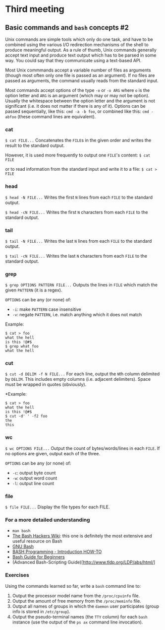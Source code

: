 # Third meeting

## Basic commands and `bash` concepts #2

Unix commands are simple tools which only do one task, and have to be combined
using the various I/O redirection mechanisms of the shell to produce meaningful
output.
As a rule of thumb, Unix commands generally accept text input and produce text
output which has to be parsed in some way.  You could say that they communicate
using a text-based API.

Most Unix commmands accept a variable number of files as arguments
(though most often only one file is passed as an argument).
If no files are passed as arguments, the command usually reads from the
standard input.

Most commands accept options of the type `-o` or `-o ARG` where `o` is the
option letter and `ARG` is an argument (which may or may not be option).
Usually the whitespace between the option letter and the argument is not
significant (i.e. it does not matter if there is any of it).
Options can be passed sequentially, like this: `cmd -a -b foo`, or combined
like this: `cmd -abfoo` (these command lines are equivalent).

### cat

`$ cat FILE...`
Concatenates the `FILE`s in the given order and writes the result to the
standard output.

However, it is used more frequently to output one `FILE`'s content:
`$ cat FILE`

or to read information from the standard input and write it to a file:
`$ cat > FILE`

### head

`$ head -N FILE...`
Writes the first `N` lines from each `FILE` to the standard output.

`$ head -cN FILE...`
Writes the first `N` characters from each `FILE` to the standard output.

### tail

`$ tail -N FILE...`
Writes the last `N` lines from each `FILE` to the standard output.

`$ tail -cN FILE...`
Writes the last `N` characters from each `FILE` to the standard output.

### grep
`$ grep OPTIONS PATTERN FILE...`
Outputs the lines in `FILE` which match the given `PATTERN` (it is a regex).

`OPTIONS` can be any (or none) of:
* `-i`: make `PATTERN` case insensitive
* `-v`: negate `PATTERN`, i.e. match anything which it does not match

Example:

    $ cat > foo
    what the hell
    is this !@#$
    $ grep what foo
    what the hell

### cut

`$ cut -d DELIM -f N FILE...`
For each line, output the `N`th column delimited by `DELIM`. This includes empty
columns (i.e. adjacent delimiters).
Space must be wrapped in quotes (obviously).

*Example:

    $ cat > foo
    what the hell
    is this !@#$
    $ cut -d' ' -f2 foo
    the
    this

### wc

`$ wc OPTIONS FILE...`
Output the count of bytes/words/lines in each `FILE`.
If no options are given, output each of the three.

`OPTIONS` can be any (or none) of:
* `-c`: output byte count
* `-w`: output word count
* `-l`: output line count

### file

`$ file FILE...`
Display the file types for each FILE.

### For a more detailed understanding

* `man bash`
* [The Bash Hackers Wiki](http://wiki.bash-hackers.org/): this one is
  definitely the most extensive and useful resource on Bash
* [GNU Bash](https://www.gnu.org/software/bash/)
* [BASH Programming - Introduction HOW-TO](http://tldp.org/HOWTO/Bash-Prog-Intro-HOWTO.html)
* [Bash Guide for Beginners](http://www.tldp.org/LDP/Bash-Beginners-Guide/html/)
* (Advanced Bash-Scripting Guide)[http://www.tldp.org/LDP/abs/html/]

### Exercises

Using the commands learned so far, write a `bash` command line to:

1. Output the processor model name from the `/proc/cpuinfo` file.
2. Output the amount of free memory from the `/proc/meminfo` file.
3. Output all names of groups in which the `daemon` user participates
   (group info is stored in `/etc/group`).
4. Output the pseudo-terminal names (the `TTY` column) for each `bash` instance
   (use the output of the `ps ax` command line invocation).
